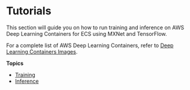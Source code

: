 # Tutorials<a name="deep-learning-containers-ecs-tutorials"></a>

This section will guide you on how to run training and inference on AWS Deep Learning Containers for ECS using MXNet and TensorFlow\.

For a complete list of AWS Deep Learning Containers, refer to [Deep Learning Containers Images](deep-learning-containers-images.md)\. 

**Topics**
+ [Training](deep-learning-containers-ecs-tutorials-training.md)
+ [Inference](deep-learning-containers-ecs-tutorials-inference.md)